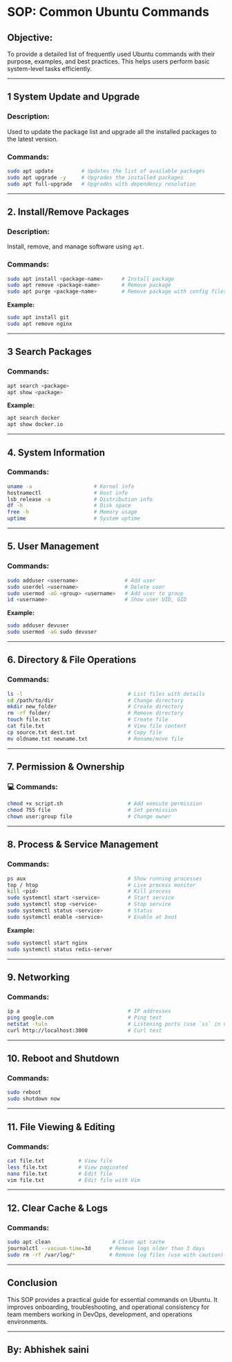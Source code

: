 
# SOP: Common Ubuntu Commands

## Objective:
To provide a detailed list of frequently used Ubuntu commands with their purpose, examples, and best practices. This helps users perform basic system-level tasks efficiently.

---

## 1 System Update and Upgrade

### Description:
Used to update the package list and upgrade all the installed packages to the latest version.

### Commands:
```bash
sudo apt update         # Updates the list of available packages
sudo apt upgrade -y     # Upgrades the installed packages
sudo apt full-upgrade   # Upgrades with dependency resolution
```

---

## 2. Install/Remove Packages

### Description:
Install, remove, and manage software using `apt`.

### Commands:
```bash
sudo apt install <package-name>      # Install package
sudo apt remove <package-name>       # Remove package
sudo apt purge <package-name>        # Remove package with config files
```

**Example:**
```bash
sudo apt install git
sudo apt remove nginx
```

---

## 3 Search Packages

### Commands:
```bash
apt search <package>
apt show <package>
```

**Example:**
```bash
apt search docker
apt show docker.io
```

---

## 4. System Information

### Commands:
```bash
uname -a                    # Kernel info
hostnamectl                 # Host info
lsb_release -a              # Distribution info
df -h                       # Disk space
free -h                     # Memory usage
uptime                      # System uptime
```

---

## 5. User Management

### Commands:
```bash
sudo adduser <username>               # Add user
sudo userdel <username>               # Delete user
sudo usermod -aG <group> <username>   # Add user to group
id <username>                         # Show user UID, GID
```

**Example:**
```bash
sudo adduser devuser
sudo usermod -aG sudo devuser
```

---

## 6. Directory & File Operations

### Commands:
```bash
ls -l                                  # List files with details
cd /path/to/dir                        # Change directory
mkdir new_folder                       # Create directory
rm -rf folder/                         # Remove directory
touch file.txt                         # Create file
cat file.txt                           # View file content
cp source.txt dest.txt                 # Copy file
mv oldname.txt newname.txt             # Rename/move file
```

---

## 7. Permission & Ownership

### 💻 Commands:
```bash
chmod +x script.sh                     # Add execute permission
chmod 755 file                         # Set permission
chown user:group file                  # Change owner
```

---

## 8. Process & Service Management

###  Commands:
```bash
ps aux                                 # Show running processes
top / htop                             # Live process monitor
kill <pid>                             # Kill process
sudo systemctl start <service>         # Start service
sudo systemctl stop <service>          # Stop service
sudo systemctl status <service>        # Status
sudo systemctl enable <service>        # Enable at boot
```

**Example:**
```bash
sudo systemctl start nginx
sudo systemctl status redis-server
```

---

## 9. Networking

### Commands:
```bash
ip a                                   # IP addresses
ping google.com                        # Ping test
netstat -tuln                          # Listening ports (use `ss` in newer versions)
curl http://localhost:3000             # Curl test
```

---

## 10.  Reboot and Shutdown

### Commands:
```bash
sudo reboot
sudo shutdown now
```

---

## 11. File Viewing & Editing

###  Commands:
```bash
cat file.txt           # View file
less file.txt          # View paginated
nano file.txt          # Edit file
vim file.txt           # Edit file with Vim
```

---

## 12. Clear Cache & Logs

###  Commands:
```bash
sudo apt clean                    # Clean apt cache
journalctl --vacuum-time=3d      # Remove logs older than 3 days
sudo rm -rf /var/log/*           # Remove log files (use with caution)
```

---

## Conclusion

This SOP provides a practical guide for essential commands on Ubuntu. It improves onboarding, troubleshooting, and operational consistency for team members working in DevOps, development, and operations environments.

---

## By: Abhishek saini
